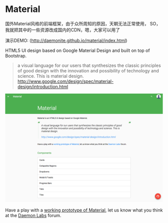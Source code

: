 # Material

国外Material风格的前端框架，由于众所周知的原因，天朝无法正常使用，
SO，我就把其中的一些资源改成国内的CDN，嗯，大家可以用了

演示DEMO: (http://daemonite.github.io/material/index.html)

HTML5 UI design based on Google Material Design and built on top of Bootstrap.

> a visual language for our users that synthesizes the classic principles of good design with the innovation and possibility of technology and science. This is material design.
> http://www.google.com/design/spec/material-design/introduction.html

![Material Project Site](./images/screenshots/material01.png)

Have a play with a [working prototype of Material](http://daemonite.github.io/material/), let us know what you think at the [Daemon Labs](http://labs.daemon.com.au) forum.
